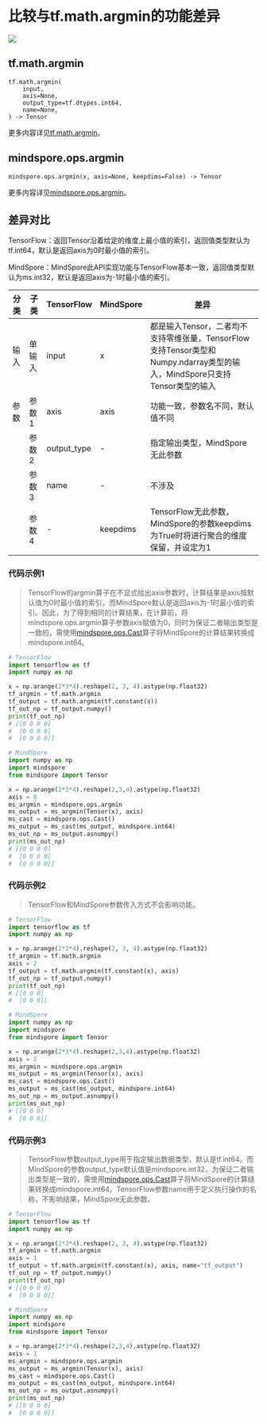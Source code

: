 # 比较与tf.math.argmin的功能差异

<a href="https://gitee.com/mindspore/docs/blob/r2.0.0-alpha/docs/mindspore/source_zh_cn/note/api_mapping/tensorflow_diff/argmin.md" target="_blank"><img src="https://mindspore-website.obs.cn-north-4.myhuaweicloud.com/website-images/r2.0.0-alpha/resource/_static/logo_source.png"></a>

## tf.math.argmin

```text
tf.math.argmin(
    input,
    axis=None,
    output_type=tf.dtypes.int64,
    name=None,
) -> Tensor
```

更多内容详见[tf.math.argmin](https://www.tensorflow.org/versions/r2.6/api_docs/python/tf/math/argmin?hl=zh-cn)。

## mindspore.ops.argmin

```text
mindspore.ops.argmin(x, axis=None, keepdims=False) -> Tensor
```

更多内容详见[mindspore.ops.argmin](https://www.mindspore.cn/docs/zh-CN/r2.0.0-alpha/api_python/ops/mindspore.ops.argmin.html)。

## 差异对比

TensorFlow：返回Tensor沿着给定的维度上最小值的索引，返回值类型默认为tf.int64，默认是返回axis为0时最小值的索引。

MindSpore：MindSpore此API实现功能与TensorFlow基本一致，返回值类型默认为ms.int32，默认是返回axis为-1时最小值的索引。

| 分类 | 子类 |TensorFlow | MindSpore | 差异 |
| --- | --- | --- | --- |---|
|输入 | 单输入 | input | x |都是输入Tensor，二者均不支持零维张量，TensorFlow支持Tensor类型和Numpy.ndarray类型的输入，MindSpore只支持Tensor类型的输入 |
|参数 | 参数1 | axis | axis |功能一致，参数名不同，默认值不同 |
|     | 参数2 | output_type | -| 指定输出类型，MindSpore无此参数 |
|     | 参数3 | name | - | 不涉及 |
| | 参数4 | - | keepdims | TensorFlow无此参数，MindSpore的参数keepdims为True时将进行聚合的维度保留，并设定为1 |

### 代码示例1

> TensorFlow的argmin算子在不显式给出axis参数时，计算结果是axis按默认值为0时最小值的索引，而MindSpore默认是返回axis为-1时最小值的索引。因此，为了得到相同的计算结果，在计算前，将mindspore.ops.argmin算子参数axis赋值为0，同时为保证二者输出类型是一致的，需使用[mindspore.ops.Cast](https://mindspore.cn/docs/zh-CN/r2.0.0-alpha/api_python/ops/mindspore.ops.Cast.html)算子将MindSpore的计算结果转换成mindspore.int64。

```python
# TensorFlow
import tensorflow as tf
import numpy as np

x = np.arange(2*3*4).reshape(2, 3, 4).astype(np.float32)
tf_argmin = tf.math.argmin
tf_output = tf.math.argmin(tf.constant(x))
tf_out_np = tf_output.numpy()
print(tf_out_np)
# [[0 0 0 0]
#  [0 0 0 0]
#  [0 0 0 0]]

# MindSpore
import numpy as np
import mindspore
from mindspore import Tensor

x = np.arange(2*3*4).reshape(2,3,4).astype(np.float32)
axis = 0
ms_argmin = mindspore.ops.argmin
ms_output = ms_argmin(Tensor(x), axis)
ms_cast = mindspore.ops.Cast()
ms_output = ms_cast(ms_output, mindspore.int64)
ms_out_np = ms_output.asnumpy()
print(ms_out_np)
# [[0 0 0 0]
#  [0 0 0 0]
#  [0 0 0 0]]
```

### 代码示例2

> TensorFlow和MindSpore参数传入方式不会影响功能。

```python
# TensorFlow
import tensorflow as tf
import numpy as np

x = np.arange(2*3*4).reshape(2, 3, 4).astype(np.float32)
tf_argmin = tf.math.argmin
axis = 2
tf_output = tf.math.argmin(tf.constant(x), axis)
tf_out_np = tf_output.numpy()
print(tf_out_np)
# [[0 0 0]
#  [0 0 0]]

# MindSpore
import numpy as np
import mindspore
from mindspore import Tensor

x = np.arange(2*3*4).reshape(2,3,4).astype(np.float32)
axis = 2
ms_argmin = mindspore.ops.argmin
ms_output = ms_argmin(Tensor(x), axis)
ms_cast = mindspore.ops.Cast()
ms_output = ms_cast(ms_output, mindspore.int64)
ms_out_np = ms_output.asnumpy()
print(ms_out_np)
# [[0 0 0]
#  [0 0 0]]
```

### 代码示例3

> TensorFlow参数output_type用于指定输出数据类型，默认是tf.int64。而MindSpore的参数output_type默认值是mindspore.int32，为保证二者输出类型是一致的，需使用[mindspore.ops.Cast](https://mindspore.cn/docs/zh-CN/r2.0.0-alpha/api_python/ops/mindspore.ops.Cast.html)算子将MindSpore的计算结果转换成mindspore.int64。TensorFlow参数name用于定义执行操作的名称，不影响结果，MindSpore无此参数。

```python
# TensorFlow
import tensorflow as tf
import numpy as np

x = np.arange(2*3*4).reshape(2, 3, 4).astype(np.float32)
tf_argmin = tf.math.argmin
axis = 1
tf_output = tf.math.argmin(tf.constant(x), axis, name="tf_output")
tf_out_np = tf_output.numpy()
print(tf_out_np)
# [[0 0 0 0]
#  [0 0 0 0]]

# MindSpore
import numpy as np
import mindspore
from mindspore import Tensor

x = np.arange(2*3*4).reshape(2,3,4).astype(np.float32)
axis = 1
ms_argmin = mindspore.ops.argmin
ms_output = ms_argmin(Tensor(x), axis)
ms_cast = mindspore.ops.Cast()
ms_output = ms_cast(ms_output, mindspore.int64)
ms_out_np = ms_output.asnumpy()
print(ms_out_np)
# [[0 0 0 0]
#  [0 0 0 0]]
```
